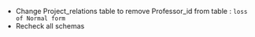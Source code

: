 - Change Project_relations table to remove Professor_id from table
    : `loss of Normal form`
- Recheck all schemas